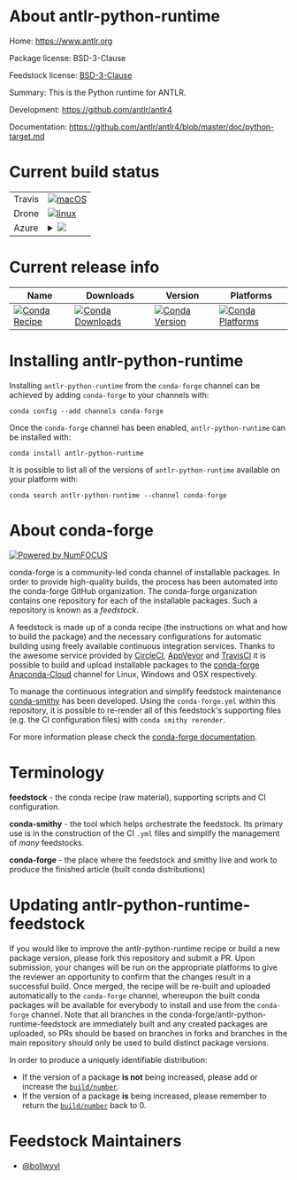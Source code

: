 About antlr-python-runtime
==========================

Home: https://www.antlr.org

Package license: BSD-3-Clause

Feedstock license: [BSD-3-Clause](https://github.com/conda-forge/antlr-python-runtime-feedstock/blob/master/LICENSE.txt)

Summary: This is the Python runtime for ANTLR.

Development: https://github.com/antlr/antlr4

Documentation: https://github.com/antlr/antlr4/blob/master/doc/python-target.md

Current build status
====================


<table><tr>
    <td>Travis</td>
    <td>
      <a href="https://travis-ci.com/conda-forge/antlr-python-runtime-feedstock">
        <img alt="macOS" src="https://img.shields.io/travis/com/conda-forge/antlr-python-runtime-feedstock/master.svg?label=macOS">
      </a>
    </td>
  </tr><tr>
    <td>Drone</td>
    <td>
      <a href="https://cloud.drone.io/conda-forge/antlr-python-runtime-feedstock">
        <img alt="linux" src="https://img.shields.io/drone/build/conda-forge/antlr-python-runtime-feedstock/master.svg?label=Linux">
      </a>
    </td>
  </tr>
    
  <tr>
    <td>Azure</td>
    <td>
      <details>
        <summary>
          <a href="https://dev.azure.com/conda-forge/feedstock-builds/_build/latest?definitionId=37&branchName=master">
            <img src="https://dev.azure.com/conda-forge/feedstock-builds/_apis/build/status/antlr-python-runtime-feedstock?branchName=master">
          </a>
        </summary>
        <table>
          <thead><tr><th>Variant</th><th>Status</th></tr></thead>
          <tbody><tr>
              <td>linux_64_python3.6.____73_pypy</td>
              <td>
                <a href="https://dev.azure.com/conda-forge/feedstock-builds/_build/latest?definitionId=37&branchName=master">
                  <img src="https://dev.azure.com/conda-forge/feedstock-builds/_apis/build/status/antlr-python-runtime-feedstock?branchName=master&jobName=linux&configuration=linux_64_python3.6.____73_pypy" alt="variant">
                </a>
              </td>
            </tr><tr>
              <td>linux_64_python3.6.____cpython</td>
              <td>
                <a href="https://dev.azure.com/conda-forge/feedstock-builds/_build/latest?definitionId=37&branchName=master">
                  <img src="https://dev.azure.com/conda-forge/feedstock-builds/_apis/build/status/antlr-python-runtime-feedstock?branchName=master&jobName=linux&configuration=linux_64_python3.6.____cpython" alt="variant">
                </a>
              </td>
            </tr><tr>
              <td>linux_64_python3.7.____73_pypy</td>
              <td>
                <a href="https://dev.azure.com/conda-forge/feedstock-builds/_build/latest?definitionId=37&branchName=master">
                  <img src="https://dev.azure.com/conda-forge/feedstock-builds/_apis/build/status/antlr-python-runtime-feedstock?branchName=master&jobName=linux&configuration=linux_64_python3.7.____73_pypy" alt="variant">
                </a>
              </td>
            </tr><tr>
              <td>linux_64_python3.7.____cpython</td>
              <td>
                <a href="https://dev.azure.com/conda-forge/feedstock-builds/_build/latest?definitionId=37&branchName=master">
                  <img src="https://dev.azure.com/conda-forge/feedstock-builds/_apis/build/status/antlr-python-runtime-feedstock?branchName=master&jobName=linux&configuration=linux_64_python3.7.____cpython" alt="variant">
                </a>
              </td>
            </tr><tr>
              <td>linux_64_python3.8.____cpython</td>
              <td>
                <a href="https://dev.azure.com/conda-forge/feedstock-builds/_build/latest?definitionId=37&branchName=master">
                  <img src="https://dev.azure.com/conda-forge/feedstock-builds/_apis/build/status/antlr-python-runtime-feedstock?branchName=master&jobName=linux&configuration=linux_64_python3.8.____cpython" alt="variant">
                </a>
              </td>
            </tr><tr>
              <td>linux_64_python3.9.____cpython</td>
              <td>
                <a href="https://dev.azure.com/conda-forge/feedstock-builds/_build/latest?definitionId=37&branchName=master">
                  <img src="https://dev.azure.com/conda-forge/feedstock-builds/_apis/build/status/antlr-python-runtime-feedstock?branchName=master&jobName=linux&configuration=linux_64_python3.9.____cpython" alt="variant">
                </a>
              </td>
            </tr><tr>
              <td>linux_aarch64_python3.6.____73_pypy</td>
              <td>
                <a href="https://dev.azure.com/conda-forge/feedstock-builds/_build/latest?definitionId=37&branchName=master">
                  <img src="https://dev.azure.com/conda-forge/feedstock-builds/_apis/build/status/antlr-python-runtime-feedstock?branchName=master&jobName=linux&configuration=linux_aarch64_python3.6.____73_pypy" alt="variant">
                </a>
              </td>
            </tr><tr>
              <td>linux_aarch64_python3.6.____cpython</td>
              <td>
                <a href="https://dev.azure.com/conda-forge/feedstock-builds/_build/latest?definitionId=37&branchName=master">
                  <img src="https://dev.azure.com/conda-forge/feedstock-builds/_apis/build/status/antlr-python-runtime-feedstock?branchName=master&jobName=linux&configuration=linux_aarch64_python3.6.____cpython" alt="variant">
                </a>
              </td>
            </tr><tr>
              <td>linux_aarch64_python3.7.____73_pypy</td>
              <td>
                <a href="https://dev.azure.com/conda-forge/feedstock-builds/_build/latest?definitionId=37&branchName=master">
                  <img src="https://dev.azure.com/conda-forge/feedstock-builds/_apis/build/status/antlr-python-runtime-feedstock?branchName=master&jobName=linux&configuration=linux_aarch64_python3.7.____73_pypy" alt="variant">
                </a>
              </td>
            </tr><tr>
              <td>linux_aarch64_python3.7.____cpython</td>
              <td>
                <a href="https://dev.azure.com/conda-forge/feedstock-builds/_build/latest?definitionId=37&branchName=master">
                  <img src="https://dev.azure.com/conda-forge/feedstock-builds/_apis/build/status/antlr-python-runtime-feedstock?branchName=master&jobName=linux&configuration=linux_aarch64_python3.7.____cpython" alt="variant">
                </a>
              </td>
            </tr><tr>
              <td>linux_aarch64_python3.8.____cpython</td>
              <td>
                <a href="https://dev.azure.com/conda-forge/feedstock-builds/_build/latest?definitionId=37&branchName=master">
                  <img src="https://dev.azure.com/conda-forge/feedstock-builds/_apis/build/status/antlr-python-runtime-feedstock?branchName=master&jobName=linux&configuration=linux_aarch64_python3.8.____cpython" alt="variant">
                </a>
              </td>
            </tr><tr>
              <td>linux_aarch64_python3.9.____cpython</td>
              <td>
                <a href="https://dev.azure.com/conda-forge/feedstock-builds/_build/latest?definitionId=37&branchName=master">
                  <img src="https://dev.azure.com/conda-forge/feedstock-builds/_apis/build/status/antlr-python-runtime-feedstock?branchName=master&jobName=linux&configuration=linux_aarch64_python3.9.____cpython" alt="variant">
                </a>
              </td>
            </tr><tr>
              <td>linux_ppc64le_python3.6.____73_pypy</td>
              <td>
                <a href="https://dev.azure.com/conda-forge/feedstock-builds/_build/latest?definitionId=37&branchName=master">
                  <img src="https://dev.azure.com/conda-forge/feedstock-builds/_apis/build/status/antlr-python-runtime-feedstock?branchName=master&jobName=linux&configuration=linux_ppc64le_python3.6.____73_pypy" alt="variant">
                </a>
              </td>
            </tr><tr>
              <td>linux_ppc64le_python3.6.____cpython</td>
              <td>
                <a href="https://dev.azure.com/conda-forge/feedstock-builds/_build/latest?definitionId=37&branchName=master">
                  <img src="https://dev.azure.com/conda-forge/feedstock-builds/_apis/build/status/antlr-python-runtime-feedstock?branchName=master&jobName=linux&configuration=linux_ppc64le_python3.6.____cpython" alt="variant">
                </a>
              </td>
            </tr><tr>
              <td>linux_ppc64le_python3.7.____73_pypy</td>
              <td>
                <a href="https://dev.azure.com/conda-forge/feedstock-builds/_build/latest?definitionId=37&branchName=master">
                  <img src="https://dev.azure.com/conda-forge/feedstock-builds/_apis/build/status/antlr-python-runtime-feedstock?branchName=master&jobName=linux&configuration=linux_ppc64le_python3.7.____73_pypy" alt="variant">
                </a>
              </td>
            </tr><tr>
              <td>linux_ppc64le_python3.7.____cpython</td>
              <td>
                <a href="https://dev.azure.com/conda-forge/feedstock-builds/_build/latest?definitionId=37&branchName=master">
                  <img src="https://dev.azure.com/conda-forge/feedstock-builds/_apis/build/status/antlr-python-runtime-feedstock?branchName=master&jobName=linux&configuration=linux_ppc64le_python3.7.____cpython" alt="variant">
                </a>
              </td>
            </tr><tr>
              <td>linux_ppc64le_python3.8.____cpython</td>
              <td>
                <a href="https://dev.azure.com/conda-forge/feedstock-builds/_build/latest?definitionId=37&branchName=master">
                  <img src="https://dev.azure.com/conda-forge/feedstock-builds/_apis/build/status/antlr-python-runtime-feedstock?branchName=master&jobName=linux&configuration=linux_ppc64le_python3.8.____cpython" alt="variant">
                </a>
              </td>
            </tr><tr>
              <td>linux_ppc64le_python3.9.____cpython</td>
              <td>
                <a href="https://dev.azure.com/conda-forge/feedstock-builds/_build/latest?definitionId=37&branchName=master">
                  <img src="https://dev.azure.com/conda-forge/feedstock-builds/_apis/build/status/antlr-python-runtime-feedstock?branchName=master&jobName=linux&configuration=linux_ppc64le_python3.9.____cpython" alt="variant">
                </a>
              </td>
            </tr><tr>
              <td>osx_64_python3.6.____73_pypy</td>
              <td>
                <a href="https://dev.azure.com/conda-forge/feedstock-builds/_build/latest?definitionId=37&branchName=master">
                  <img src="https://dev.azure.com/conda-forge/feedstock-builds/_apis/build/status/antlr-python-runtime-feedstock?branchName=master&jobName=osx&configuration=osx_64_python3.6.____73_pypy" alt="variant">
                </a>
              </td>
            </tr><tr>
              <td>osx_64_python3.6.____cpython</td>
              <td>
                <a href="https://dev.azure.com/conda-forge/feedstock-builds/_build/latest?definitionId=37&branchName=master">
                  <img src="https://dev.azure.com/conda-forge/feedstock-builds/_apis/build/status/antlr-python-runtime-feedstock?branchName=master&jobName=osx&configuration=osx_64_python3.6.____cpython" alt="variant">
                </a>
              </td>
            </tr><tr>
              <td>osx_64_python3.7.____73_pypy</td>
              <td>
                <a href="https://dev.azure.com/conda-forge/feedstock-builds/_build/latest?definitionId=37&branchName=master">
                  <img src="https://dev.azure.com/conda-forge/feedstock-builds/_apis/build/status/antlr-python-runtime-feedstock?branchName=master&jobName=osx&configuration=osx_64_python3.7.____73_pypy" alt="variant">
                </a>
              </td>
            </tr><tr>
              <td>osx_64_python3.7.____cpython</td>
              <td>
                <a href="https://dev.azure.com/conda-forge/feedstock-builds/_build/latest?definitionId=37&branchName=master">
                  <img src="https://dev.azure.com/conda-forge/feedstock-builds/_apis/build/status/antlr-python-runtime-feedstock?branchName=master&jobName=osx&configuration=osx_64_python3.7.____cpython" alt="variant">
                </a>
              </td>
            </tr><tr>
              <td>osx_64_python3.8.____cpython</td>
              <td>
                <a href="https://dev.azure.com/conda-forge/feedstock-builds/_build/latest?definitionId=37&branchName=master">
                  <img src="https://dev.azure.com/conda-forge/feedstock-builds/_apis/build/status/antlr-python-runtime-feedstock?branchName=master&jobName=osx&configuration=osx_64_python3.8.____cpython" alt="variant">
                </a>
              </td>
            </tr><tr>
              <td>osx_64_python3.9.____cpython</td>
              <td>
                <a href="https://dev.azure.com/conda-forge/feedstock-builds/_build/latest?definitionId=37&branchName=master">
                  <img src="https://dev.azure.com/conda-forge/feedstock-builds/_apis/build/status/antlr-python-runtime-feedstock?branchName=master&jobName=osx&configuration=osx_64_python3.9.____cpython" alt="variant">
                </a>
              </td>
            </tr><tr>
              <td>win_64_python3.6.____cpython</td>
              <td>
                <a href="https://dev.azure.com/conda-forge/feedstock-builds/_build/latest?definitionId=37&branchName=master">
                  <img src="https://dev.azure.com/conda-forge/feedstock-builds/_apis/build/status/antlr-python-runtime-feedstock?branchName=master&jobName=win&configuration=win_64_python3.6.____cpython" alt="variant">
                </a>
              </td>
            </tr><tr>
              <td>win_64_python3.7.____cpython</td>
              <td>
                <a href="https://dev.azure.com/conda-forge/feedstock-builds/_build/latest?definitionId=37&branchName=master">
                  <img src="https://dev.azure.com/conda-forge/feedstock-builds/_apis/build/status/antlr-python-runtime-feedstock?branchName=master&jobName=win&configuration=win_64_python3.7.____cpython" alt="variant">
                </a>
              </td>
            </tr><tr>
              <td>win_64_python3.8.____cpython</td>
              <td>
                <a href="https://dev.azure.com/conda-forge/feedstock-builds/_build/latest?definitionId=37&branchName=master">
                  <img src="https://dev.azure.com/conda-forge/feedstock-builds/_apis/build/status/antlr-python-runtime-feedstock?branchName=master&jobName=win&configuration=win_64_python3.8.____cpython" alt="variant">
                </a>
              </td>
            </tr><tr>
              <td>win_64_python3.9.____cpython</td>
              <td>
                <a href="https://dev.azure.com/conda-forge/feedstock-builds/_build/latest?definitionId=37&branchName=master">
                  <img src="https://dev.azure.com/conda-forge/feedstock-builds/_apis/build/status/antlr-python-runtime-feedstock?branchName=master&jobName=win&configuration=win_64_python3.9.____cpython" alt="variant">
                </a>
              </td>
            </tr>
          </tbody>
        </table>
      </details>
    </td>
  </tr>
</table>

Current release info
====================

| Name | Downloads | Version | Platforms |
| --- | --- | --- | --- |
| [![Conda Recipe](https://img.shields.io/badge/recipe-antlr--python--runtime-green.svg)](https://anaconda.org/conda-forge/antlr-python-runtime) | [![Conda Downloads](https://img.shields.io/conda/dn/conda-forge/antlr-python-runtime.svg)](https://anaconda.org/conda-forge/antlr-python-runtime) | [![Conda Version](https://img.shields.io/conda/vn/conda-forge/antlr-python-runtime.svg)](https://anaconda.org/conda-forge/antlr-python-runtime) | [![Conda Platforms](https://img.shields.io/conda/pn/conda-forge/antlr-python-runtime.svg)](https://anaconda.org/conda-forge/antlr-python-runtime) |

Installing antlr-python-runtime
===============================

Installing `antlr-python-runtime` from the `conda-forge` channel can be achieved by adding `conda-forge` to your channels with:

```
conda config --add channels conda-forge
```

Once the `conda-forge` channel has been enabled, `antlr-python-runtime` can be installed with:

```
conda install antlr-python-runtime
```

It is possible to list all of the versions of `antlr-python-runtime` available on your platform with:

```
conda search antlr-python-runtime --channel conda-forge
```


About conda-forge
=================

[![Powered by NumFOCUS](https://img.shields.io/badge/powered%20by-NumFOCUS-orange.svg?style=flat&colorA=E1523D&colorB=007D8A)](http://numfocus.org)

conda-forge is a community-led conda channel of installable packages.
In order to provide high-quality builds, the process has been automated into the
conda-forge GitHub organization. The conda-forge organization contains one repository
for each of the installable packages. Such a repository is known as a *feedstock*.

A feedstock is made up of a conda recipe (the instructions on what and how to build
the package) and the necessary configurations for automatic building using freely
available continuous integration services. Thanks to the awesome service provided by
[CircleCI](https://circleci.com/), [AppVeyor](https://www.appveyor.com/)
and [TravisCI](https://travis-ci.com/) it is possible to build and upload installable
packages to the [conda-forge](https://anaconda.org/conda-forge)
[Anaconda-Cloud](https://anaconda.org/) channel for Linux, Windows and OSX respectively.

To manage the continuous integration and simplify feedstock maintenance
[conda-smithy](https://github.com/conda-forge/conda-smithy) has been developed.
Using the ``conda-forge.yml`` within this repository, it is possible to re-render all of
this feedstock's supporting files (e.g. the CI configuration files) with ``conda smithy rerender``.

For more information please check the [conda-forge documentation](https://conda-forge.org/docs/).

Terminology
===========

**feedstock** - the conda recipe (raw material), supporting scripts and CI configuration.

**conda-smithy** - the tool which helps orchestrate the feedstock.
                   Its primary use is in the construction of the CI ``.yml`` files
                   and simplify the management of *many* feedstocks.

**conda-forge** - the place where the feedstock and smithy live and work to
                  produce the finished article (built conda distributions)


Updating antlr-python-runtime-feedstock
=======================================

If you would like to improve the antlr-python-runtime recipe or build a new
package version, please fork this repository and submit a PR. Upon submission,
your changes will be run on the appropriate platforms to give the reviewer an
opportunity to confirm that the changes result in a successful build. Once
merged, the recipe will be re-built and uploaded automatically to the
`conda-forge` channel, whereupon the built conda packages will be available for
everybody to install and use from the `conda-forge` channel.
Note that all branches in the conda-forge/antlr-python-runtime-feedstock are
immediately built and any created packages are uploaded, so PRs should be based
on branches in forks and branches in the main repository should only be used to
build distinct package versions.

In order to produce a uniquely identifiable distribution:
 * If the version of a package **is not** being increased, please add or increase
   the [``build/number``](https://docs.conda.io/projects/conda-build/en/latest/resources/define-metadata.html#build-number-and-string).
 * If the version of a package **is** being increased, please remember to return
   the [``build/number``](https://docs.conda.io/projects/conda-build/en/latest/resources/define-metadata.html#build-number-and-string)
   back to 0.

Feedstock Maintainers
=====================

* [@bollwyvl](https://github.com/bollwyvl/)

